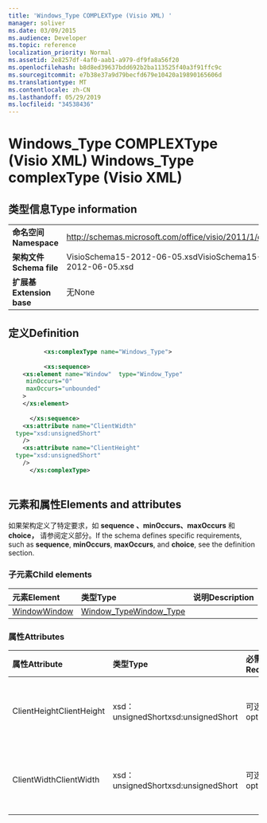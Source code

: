 ```yaml
---
title: 'Windows_Type COMPLEXType (Visio XML) '
manager: soliver
ms.date: 03/09/2015
ms.audience: Developer
ms.topic: reference
localization_priority: Normal
ms.assetid: 2e8257df-4af0-aab1-a979-df9fa8a56f20
ms.openlocfilehash: b8d8ed39637bdd692b2ba113525f40a3f91ffc9c
ms.sourcegitcommit: e7b38e37a9d79becfd679e10420a19890165606d
ms.translationtype: MT
ms.contentlocale: zh-CN
ms.lasthandoff: 05/29/2019
ms.locfileid: "34538436"
---
```

# <a name="windows_type-complextype-visio-xml"></a><span data-ttu-id="652b5-102">Windows_Type COMPLEXType (Visio XML) </span><span class="sxs-lookup"><span data-stu-id="652b5-102">Windows_Type complexType (Visio XML)</span></span>

## <a name="type-information"></a><span data-ttu-id="652b5-103">类型信息</span><span class="sxs-lookup"><span data-stu-id="652b5-103">Type information</span></span>

|||
|:-----|:-----|
|<span data-ttu-id="652b5-104">**命名空间**</span><span class="sxs-lookup"><span data-stu-id="652b5-104">**Namespace**</span></span> <br/> |http://schemas.microsoft.com/office/visio/2011/1/core  <br/> |
|<span data-ttu-id="652b5-105">**架构文件**</span><span class="sxs-lookup"><span data-stu-id="652b5-105">**Schema file**</span></span> <br/> |<span data-ttu-id="652b5-106">VisioSchema15-2012-06-05.xsd</span><span class="sxs-lookup"><span data-stu-id="652b5-106">VisioSchema15-2012-06-05.xsd</span></span>  <br/> |
|<span data-ttu-id="652b5-107">**扩展基**</span><span class="sxs-lookup"><span data-stu-id="652b5-107">**Extension base**</span></span> <br/> |<span data-ttu-id="652b5-108">无</span><span class="sxs-lookup"><span data-stu-id="652b5-108">None</span></span>  <br/> |
   
## <a name="definition"></a><span data-ttu-id="652b5-109">定义</span><span class="sxs-lookup"><span data-stu-id="652b5-109">Definition</span></span>

```XML
          <xs:complexType name="Windows_Type">
          
          <xs:sequence>
    <xs:element name="Window"  type="Window_Type"
     minOccurs="0"
     maxOccurs="unbounded"
    >
    </xs:element>
    
      </xs:sequence>
    <xs:attribute name="ClientWidth"
  type="xsd:unsignedShort"
    />
    <xs:attribute name="ClientHeight"
  type="xsd:unsignedShort"
    />
      </xs:complexType>
      
```

## <a name="elements-and-attributes"></a><span data-ttu-id="652b5-110">元素和属性</span><span class="sxs-lookup"><span data-stu-id="652b5-110">Elements and attributes</span></span>

<span data-ttu-id="652b5-111">如果架构定义了特定要求，如 **sequence** **、minOccurs、maxOccurs** 和 **choice，** 请参阅定义部分。</span><span class="sxs-lookup"><span data-stu-id="652b5-111">If the schema defines specific requirements, such as **sequence**, **minOccurs**, **maxOccurs**, and **choice**, see the definition section.</span></span> 
  
### <a name="child-elements"></a><span data-ttu-id="652b5-112">子元素</span><span class="sxs-lookup"><span data-stu-id="652b5-112">Child elements</span></span>

|<span data-ttu-id="652b5-113">**元素**</span><span class="sxs-lookup"><span data-stu-id="652b5-113">**Element**</span></span>|<span data-ttu-id="652b5-114">**类型**</span><span class="sxs-lookup"><span data-stu-id="652b5-114">**Type**</span></span>|<span data-ttu-id="652b5-115">**说明**</span><span class="sxs-lookup"><span data-stu-id="652b5-115">**Description**</span></span>|
|:-----|:-----|:-----|
|[<span data-ttu-id="652b5-116">Window</span><span class="sxs-lookup"><span data-stu-id="652b5-116">Window</span></span>](window-element-windows_type-complextypevisio-xml.md) <br/> |[<span data-ttu-id="652b5-117">Window_Type</span><span class="sxs-lookup"><span data-stu-id="652b5-117">Window_Type</span></span>](window_type-complextypevisio-xml.md) <br/> ||
   
### <a name="attributes"></a><span data-ttu-id="652b5-118">属性</span><span class="sxs-lookup"><span data-stu-id="652b5-118">Attributes</span></span>

|<span data-ttu-id="652b5-119">**属性**</span><span class="sxs-lookup"><span data-stu-id="652b5-119">**Attribute**</span></span>|<span data-ttu-id="652b5-120">**类型**</span><span class="sxs-lookup"><span data-stu-id="652b5-120">**Type**</span></span>|<span data-ttu-id="652b5-121">**必需**</span><span class="sxs-lookup"><span data-stu-id="652b5-121">**Required**</span></span>|<span data-ttu-id="652b5-122">**描述**</span><span class="sxs-lookup"><span data-stu-id="652b5-122">**Description**</span></span>|<span data-ttu-id="652b5-123">**可能的值**</span><span class="sxs-lookup"><span data-stu-id="652b5-123">**Possible values**</span></span>|
|:-----|:-----|:-----|:-----|:-----|
|<span data-ttu-id="652b5-124">ClientHeight</span><span class="sxs-lookup"><span data-stu-id="652b5-124">ClientHeight</span></span>  <br/> |<span data-ttu-id="652b5-125">xsd：unsignedShort</span><span class="sxs-lookup"><span data-stu-id="652b5-125">xsd:unsignedShort</span></span>  <br/> |<span data-ttu-id="652b5-126">可选</span><span class="sxs-lookup"><span data-stu-id="652b5-126">optional</span></span>  <br/> ||<span data-ttu-id="652b5-127">xsd：unsignedShort 类型的值。</span><span class="sxs-lookup"><span data-stu-id="652b5-127">Values of the xsd:unsignedShort type.</span></span>  <br/> |
|<span data-ttu-id="652b5-128">ClientWidth</span><span class="sxs-lookup"><span data-stu-id="652b5-128">ClientWidth</span></span>  <br/> |<span data-ttu-id="652b5-129">xsd：unsignedShort</span><span class="sxs-lookup"><span data-stu-id="652b5-129">xsd:unsignedShort</span></span>  <br/> |<span data-ttu-id="652b5-130">可选</span><span class="sxs-lookup"><span data-stu-id="652b5-130">optional</span></span>  <br/> ||<span data-ttu-id="652b5-131">xsd：unsignedShort 类型的值。</span><span class="sxs-lookup"><span data-stu-id="652b5-131">Values of the xsd:unsignedShort type.</span></span>  <br/> |
   

